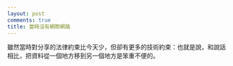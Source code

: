 ```yaml
---
layout: post
comments: true
title: 當時沒有網際網路
---
```




雖然當時對分享的法律約束比今天少，但卻有更多的技術約束：也就是說，和說話相比，把資料從一個地方移到另一個地方是笨重不便的。

